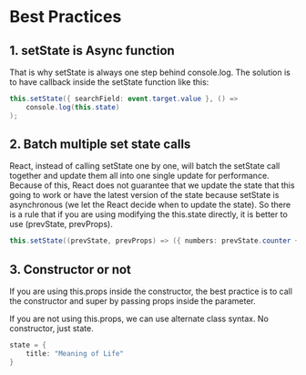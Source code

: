 # Best Practices

## 1. setState is Async function

That is why setState is always one step behind console.log. The solution is to have callback inside the setState function like this:

```csharp
this.setState({ searchField: event.target.value }, () =>
    console.log(this.state)
);
```

## 2. Batch multiple set state calls

React, instead of calling setState one by one, will batch the setState call together and update them all into one single update for performance. Because of this, React does not guarantee that we update the state that this going to work or have the latest version of the state because setState is asynchronous \(we let the React decide when to update the state\). So there is a rule that if you are using modifying the this.state directly, it is better to use \(prevState, prevProps\).

```csharp
this.setState((prevState, prevProps) => ({ numbers: prevState.counter + 1}));
```

## 3. Constructor or not

If you are using this.props inside the constructor, the best practice is to call the constructor and super by passing props inside the parameter. 

If you are not using this.props, we can use alternate class syntax. No constructor, just state.

```csharp
state = {
    title: "Meaning of Life" 
}
```

